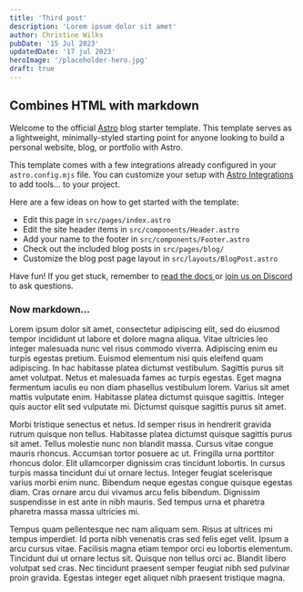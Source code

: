 ```yaml
---
title: 'Third post'
description: 'Lorem ipsum dolor sit amet'
author: Christine Wilks
pubDate: '15 Jul 2023'
updatedDate: '17 jul 2023'
heroImage: '/placeholder-hero.jpg'
draft: true
---
```


## Combines HTML with markdown

<p>
  Welcome to the official <a href="https://astro.build/">Astro</a> blog starter template. This
  template serves as a lightweight, minimally-styled starting point for anyone looking to build
  a personal website, blog, or portfolio with Astro.
</p>
<p>
  This template comes with a few integrations already configured in your
  <code>astro.config.mjs</code> file. You can customize your setup with
  <a href="https://astro.build/integrations">Astro Integrations</a> to add tools... to your project.
</p>
<p>Here are a few ideas on how to get started with the template:</p>
<ul>
  <li>Edit this page in <code>src/pages/index.astro</code></li>
  <li>Edit the site header items in <code>src/components/Header.astro</code></li>
  <li>Add your name to the footer in <code>src/components/Footer.astro</code></li>
  <li>Check out the included blog posts in <code>src/pages/blog/</code></li>
  <li>Customize the blog post page layout in <code>src/layouts/BlogPost.astro</code></li>
</ul>
<p>
  Have fun! If you get stuck, remember to <a href="https://docs.astro.build/"
    >read the docs
  </a> or <a href="https://astro.build/chat">join us on Discord</a> to ask questions.
</p>

### Now markdown...

Lorem ipsum dolor sit amet, consectetur adipiscing elit, sed do eiusmod tempor incididunt ut labore et dolore magna aliqua. Vitae ultricies leo integer malesuada nunc vel risus commodo viverra. Adipiscing enim eu turpis egestas pretium. Euismod elementum nisi quis eleifend quam adipiscing. In hac habitasse platea dictumst vestibulum. Sagittis purus sit amet volutpat. Netus et malesuada fames ac turpis egestas. Eget magna fermentum iaculis eu non diam phasellus vestibulum lorem. Varius sit amet mattis vulputate enim. Habitasse platea dictumst quisque sagittis. Integer quis auctor elit sed vulputate mi. Dictumst quisque sagittis purus sit amet.

Morbi tristique senectus et netus. Id semper risus in hendrerit gravida rutrum quisque non tellus. Habitasse platea dictumst quisque sagittis purus sit amet. Tellus molestie nunc non blandit massa. Cursus vitae congue mauris rhoncus. Accumsan tortor posuere ac ut. Fringilla urna porttitor rhoncus dolor. Elit ullamcorper dignissim cras tincidunt lobortis. In cursus turpis massa tincidunt dui ut ornare lectus. Integer feugiat scelerisque varius morbi enim nunc. Bibendum neque egestas congue quisque egestas diam. Cras ornare arcu dui vivamus arcu felis bibendum. Dignissim suspendisse in est ante in nibh mauris. Sed tempus urna et pharetra pharetra massa massa ultricies mi.

Tempus quam pellentesque nec nam aliquam sem. Risus at ultrices mi tempus imperdiet. Id porta nibh venenatis cras sed felis eget velit. Ipsum a arcu cursus vitae. Facilisis magna etiam tempor orci eu lobortis elementum. Tincidunt dui ut ornare lectus sit. Quisque non tellus orci ac. Blandit libero volutpat sed cras. Nec tincidunt praesent semper feugiat nibh sed pulvinar proin gravida. Egestas integer eget aliquet nibh praesent tristique magna.
